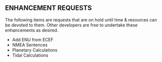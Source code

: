 ## ENHANCEMENT REQUESTS

The following items are requests that are on hold until time & resources can be devoted to them. Other developers are free to undertake these enhancements as desired. 

* Add ENU from ECEF
* NMEA Sentences
* Planetary Calculations
* Tidal Calculations